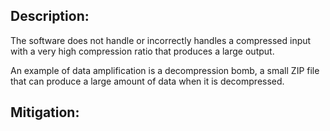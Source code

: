 ## Description:

The software does not handle or incorrectly handles a compressed input with a very high compression ratio that produces a large output.

An example of data amplification is a decompression bomb, a small ZIP file that can produce a large amount of data when it is decompressed.

## Mitigation:
